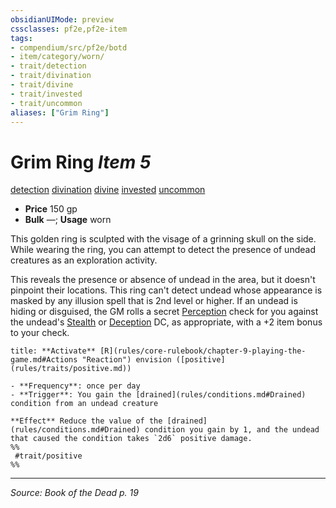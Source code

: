 ```yaml
---
obsidianUIMode: preview
cssclasses: pf2e,pf2e-item
tags:
- compendium/src/pf2e/botd
- item/category/worn/
- trait/detection
- trait/divination
- trait/divine
- trait/invested
- trait/uncommon
aliases: ["Grim Ring"]
---
```

# Grim Ring *Item 5*  
[detection](rules/traits/detection.md "Detection Effect Trait")  [divination](rules/traits/divination.md "Divination School Trait")  [divine](rules/traits/divine.md "Divine Tradition Trait")  [invested](rules/traits/invested.md "Invested Item Trait")  [uncommon](rules/traits/uncommon.md "Uncommon Rarity Trait")  

- **Price** 150 gp
- **Bulk** —; **Usage** worn

This golden ring is sculpted with the visage of a grinning skull on the side. While wearing the ring, you can attempt to detect the presence of undead creatures as an exploration activity.

This reveals the presence or absence of undead in the area, but it doesn't pinpoint their locations. This ring can't detect undead whose appearance is masked by any illusion spell that is 2nd level or higher. If an undead is hiding or disguised, the GM rolls a secret [Perception](compendium/skills.md#Perception) check for you against the undead's [Stealth](compendium/skills.md#Stealth) or [Deception](compendium/skills.md#Deception) DC, as appropriate, with a +2 item bonus to your check.

```ad-embed-ability
title: **Activate** [R](rules/core-rulebook/chapter-9-playing-the-game.md#Actions "Reaction") envision ([positive](rules/traits/positive.md))

- **Frequency**: once per day
- **Trigger**: You gain the [drained](rules/conditions.md#Drained) condition from an undead creature

**Effect** Reduce the value of the [drained](rules/conditions.md#Drained) condition you gain by 1, and the undead that caused the condition takes `2d6` positive damage.  
%%
 #trait/positive 
%%
```


---
*Source: Book of the Dead p. 19*
